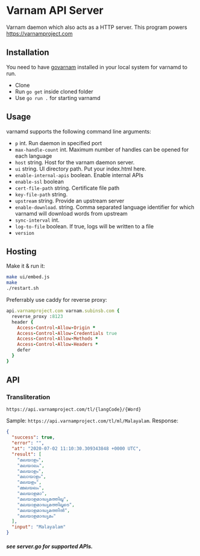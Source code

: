# Varnam API Server

Varnam daemon which also acts as a HTTP server. This program powers https://varnamproject.com

## Installation

You need to have [govarnam](https://github.com/varnamproject/govarnam) installed in your local system for varnamd to run.

- Clone
- Run `go get` inside cloned folder
- Use `go run .` for starting varnamd

## Usage

varnamd supports the following command line arguments:

- `p` int. Run daemon in specified port
- `max-handle-count` int. Maximum number of handles can be opened for each language
- `host` string. Host for the varnam daemon server.
- `ui` string. UI directory path. Put your index.html here.
- `enable-internal-apis` boolean. Enable internal APIs
- `enable-ssl` boolean
- `cert-file-path` string. Certificate file path
- `key-file-path` string.
- `upstream` string. Provide an upstream server
- `enable-download`. string. Comma separated language identifier for which varnamd will download words from upstream
- `sync-interval` int.
- `log-to-file` boolean. If true, logs will be written to a file
- `version`

## Hosting

Make it & run it:

```bash
make ui/embed.js
make
./restart.sh
```

Preferrably use caddy for reverse proxy:

```ruby
api.varnamproject.com varnam.subinsb.com {
  reverse_proxy :8123
  header {
    Access-Control-Allow-Origin *
    Access-Control-Allow-Credentials true
    Access-Control-Allow-Methods *
    Access-Control-Allow-Headers *
    defer
  }
}
```

## API

### Transliteration

```
https://api.varnamproject.com/tl/{langCode}/{Word}
```

Sample: `https://api.varnamproject.com/tl/ml/Malayalam`. Response:

```json
{
  "success": true,
  "error": "",
  "at": "2020-07-02 11:10:30.309343848 +0000 UTC",
  "result": [
    "മലയാളം",
    "മലയാലം",
    "മലയാ‍ളം",
    "മലായാളം",
    "മലയളം",
    "മ്മലയലം",
    "മലയാളമാ",
    "മലയാളമാദ്ധ്യമത്തിലൂ",
    "മലയാളമാദ്ധ്യമത്തിലൂടെ",
    "മലയാളമാദ്ധ്യമത്തിൽ",
    "മലയാളമാദ്ധ്യമം"
  ],
  "input": "Malayalam"
}
```

##### see server.go for supported APIs.
